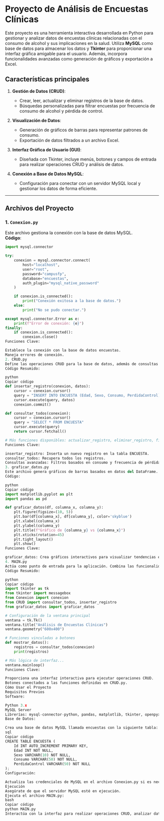 # Proyecto de Análisis de Encuestas Clínicas

Este proyecto es una herramienta interactiva desarrollada en Python para gestionar y analizar datos de encuestas clínicas relacionadas con el consumo de alcohol y sus implicaciones en la salud. Utiliza **MySQL** como base de datos para almacenar los datos y **Tkinter** para proporcionar una interfaz gráfica amigable para el usuario. Además, incorpora funcionalidades avanzadas como generación de gráficos y exportación a Excel.

## Características principales

1. **Gestión de Datos (CRUD)**:  
   - Crear, leer, actualizar y eliminar registros de la base de datos.
   - Búsquedas personalizadas para filtrar encuestas por frecuencia de consumo de alcohol y pérdida de control.

2. **Visualización de Datos**:  
   - Generación de gráficos de barras para representar patrones de consumo.
   - Exportación de datos filtrados a un archivo Excel.

3. **Interfaz Gráfica de Usuario (GUI)**:  
   - Diseñada con Tkinter, incluye menús, botones y campos de entrada para realizar operaciones CRUD y análisis de datos.

4. **Conexión a Base de Datos MySQL**:  
   - Configuración para conectar con un servidor MySQL local y gestionar los datos de forma eficiente.

---

## Archivos del Proyecto

### 1. **`Conexion.py`**

Este archivo gestiona la conexión con la base de datos MySQL.  
**Código**:
```python
import mysql.connector

try:
    conexion = mysql.connector.connect(
        host="localhost",
        user="root",
        password="campusfp",
        database="encuestas",
        auth_plugin="mysql_native_password"
    )

    if conexion.is_connected():
        print("Conexión exitosa a la base de datos.")
    else:
        print("No se pudo conectar.")

except mysql.connector.Error as e:
    print(f"Error de conexión: {e}")
finally:
    if conexion.is_connected():
        conexion.close()
Funciones Clave:

Establece la conexión con la base de datos encuestas.
Maneja errores de conexión.
2. CRUD.py
Define las operaciones CRUD para la base de datos, además de consultas personalizadas.
Código Resumido:

python
Copiar código
def insertar_registro(conexion, datos):
    cursor = conexion.cursor()
    query = "INSERT INTO ENCUESTA (Edad, Sexo, Consumo, PerdidaControl) VALUES (%s, %s, %s, %s)"
    cursor.execute(query, datos)
    conexion.commit()

def consultar_todos(conexion):
    cursor = conexion.cursor()
    query = "SELECT * FROM ENCUESTA"
    cursor.execute(query)
    return cursor.fetchall()

# Más funciones disponibles: actualizar_registro, eliminar_registro, filtrar_por_consumo...
Funciones Clave:

insertar_registro: Inserta un nuevo registro en la tabla ENCUESTA.
consultar_todos: Recupera todos los registros.
Consultas avanzadas: Filtros basados en consumo y frecuencia de pérdida de control.
3. graficar_datos.py
Este archivo genera gráficos de barras basados en datos del DataFrame.
Código:

python
Copiar código
import matplotlib.pyplot as plt
import pandas as pd

def graficar_datos(df, columna_x, columna_y):
    plt.figure(figsize=(10, 5))
    plt.bar(df[columna_x], df[columna_y], color='skyblue')
    plt.xlabel(columna_x)
    plt.ylabel(columna_y)
    plt.title(f"Gráfico de {columna_y} vs {columna_x}")
    plt.xticks(rotation=45)
    plt.tight_layout()
    plt.show()
Funciones Clave:

graficar_datos: Crea gráficos interactivos para visualizar tendencias en los datos.
4. MAIN.py
Actúa como punto de entrada para la aplicación. Combina las funcionalidades de conexión, CRUD y visualización en la GUI.
Código Resumido:

python
Copiar código
import tkinter as tk
from tkinter import messagebox
from Conexion import conexion
from CRUD import consultar_todos, insertar_registro
from graficar_datos import graficar_datos

# Configuración de la ventana principal
ventana = tk.Tk()
ventana.title("Análisis de Encuestas Clínicas")
ventana.geometry("600x400")

# Funciones vinculadas a botones
def mostrar_datos():
    registros = consultar_todos(conexion)
    print(registros)

# Más lógica de interfaz...
ventana.mainloop()
Funciones Clave:

Proporciona una interfaz interactiva para ejecutar operaciones CRUD.
Botones conectados a las funciones definidas en CRUD.py.
Cómo Usar el Proyecto
Requisitos Previos
Software:

Python 3.x
MySQL Server
Librerías: mysql-connector-python, pandas, matplotlib, tkinter, openpyxl
Base de Datos:

Crea una base de datos MySQL llamada encuestas con la siguiente tabla:
sql
Copiar código
CREATE TABLE ENCUESTA (
    Id INT AUTO_INCREMENT PRIMARY KEY,
    Edad INT NOT NULL,
    Sexo VARCHAR(10) NOT NULL,
    Consumo VARCHAR(50) NOT NULL,
    PerdidaControl VARCHAR(50) NOT NULL
);
Configuración:

Actualiza las credenciales de MySQL en el archivo Conexion.py si es necesario.
Ejecución
Asegúrate de que el servidor MySQL esté en ejecución.
Ejecuta el archivo MAIN.py:
bash
Copiar código
python MAIN.py
Interactúa con la interfaz para realizar operaciones CRUD, analizar datos o generar gráficos.
